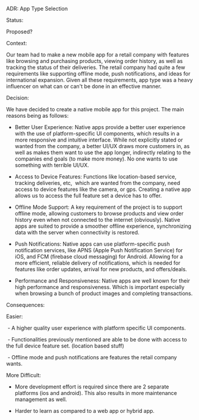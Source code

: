 ADR: App Type Selection

Status: 

Proposed?

Context:

Our team had to make a new mobile app for a retail company with features like browsing and purchasing products, viewing order history, as well as tracking the status of their deliveries. The retail company had quite a few requirements like supporting offline mode, push notifications, and ideas for international expansion. Given all these requirements, app type was a heavy influencer on what can or can't be done in an effective manner.

Decision:

We have decided to create a native mobile app for this project. The main reasons being as follows:

- Better User Experience: Native apps provide a better user experience with the use of platform-specific UI components, which results in a more responsive and intuitive interface. While not explicitly stated or wanted from the company, a better UI/UX draws more customers in, as well as makes them want to use the app longer, indirectly relating to the companies end goals (to make more money). No one wants to use something with terrible UI/UX.

- Access to Device Features: Functions like location-based service, tracking deliveries, etc,  which are wanted from the company, need access to device features like the camera, or gps. Creating a native app allows us to access the full feature set a device has to offer.

- Offline Mode Support: A key requirement of the project is to support offline mode, allowing customers to browse products and view order history even when not connected to the internet (obviously). Native apps are suited to provide a smoother offline experience, synchronizing data with the server when connectivity is restored.

- Push Notifications: Native apps can use platform-specific push notification services, like APNS (Apple Push Notification Service) for iOS, and FCM (firebase cloud messaging) for Android. Allowing for a more efficient, reliable delivery of notifications, which is needed for features like order updates, arrival for new products, and offers/deals.

- Performance and Responsiveness: Native apps are well known for their high performance and responsiveness. Which is important especially when browsing a bunch of product images and completing transactions.

Consequences:

Easier:

 - A higher quality user experience with platform specific UI components.

 - Functionalities previously mentioned are able to be done with access to the full device feature set. (location based stuff) 

 - Offline mode and push notifications are features the retail company wants.

More Difficult:

- More development effort is required since there are 2 separate platforms (ios and android). This also results in more maintenance management as well.

- Harder to learn as compared to a web app or hybrid app.